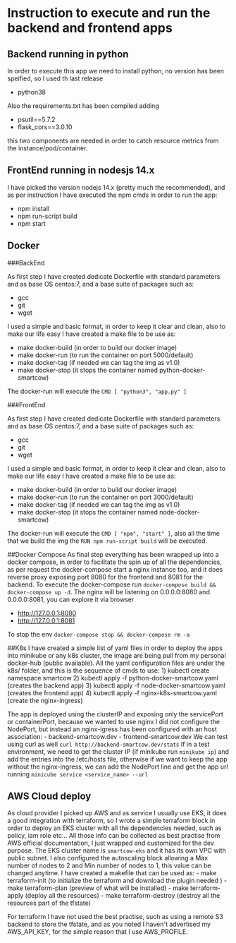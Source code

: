 # Instruction to execute and run the backend and frontend apps

## Backend running in python

In order to execute this app we need to install python, no version has been speified, so I used th last release
 - python38

Also the requirements.txt has been compiled adding 
 - psutil==5.7.2
 - flask_cors==3.0.10

this two components are needed in order to catch resource metrics from the instance/pod/container.

## FrontEnd running in nodesjs 14.x
I have picked the version nodejs 14.x (pretty much the recommended), and as per instruction I have executed the npm cmds in order to run the app:
 - npm install
 - npm run-script build
 - npm start





## Docker
###BackEnd

As first step I have created dedicate Dockerfile with standard parameters and as base OS centos:7, and a base suite of packages such as:
 - gcc
 - git
 - wget

I used a simple and basic format, in order to keep it clear and clean, also to make our life easy I have created a make file to be use as:
 - make docker-build (in order to build our docker image)
 - make docker-run (to run the container on port 5000/default)
 - make docker-tag (if needed we can tag the img as v1.0)
 - make docker-stop (it stops the container named python-docker-smartcow)

The docker-run will execute the  ```CMD [ "python3", "app.py" ]```

###FrontEnd

As first step I have created dedicate Dockerfile with standard parameters and as base OS centos:7, and a base suite of packages such as:
 - gcc
 - git
 - wget

I used a simple and basic format, in order to keep it clear and clean, also to make our life easy I have created a make file to be use as:
 - make docker-build (in order to build our docker image)
 - make docker-run (to run the container on port 3000/default)
 - make docker-tag (if needed we can tag the img as v1.0)
 - make docker-stop (it stops the container named node-docker-smartcow)

The docker-run will execute the  ```CMD [ "npm", "start" ]```, also all the time that we build the img the ```RUN npm run-script build``` will be executed.


##Docker Compose
As final step everything has been wrapped up into a docker compose, in order to facilitate the spin up of all the dependencies, as per request the docker-compose start
a nginx instance too, and it does reverse proxy exposing port 8080 for the frontend and 8081 for the backend.
To execute the docker-compose run ```docker-compose build && docker-compose up -d```.
The nginx will be listening on 0.0.0.0:8080 and 0.0.0.0:8081, you can explore it via browser 
 - http://127.0.0.1:8080
 - http://127.0.0.1:8081

To stop the env ```docker-compose stop && docker-compose rm -a```

##K8s
I have created a simple list of yaml files in order to deploy the apps into minikube or any k8s cluster, the image are being 
pull from my personal docker-hub (public available).
All the yaml configuration files are under the k8s/ folder, and this is the sequence of cmds to use:
    1) kubectl create namespace smartcow
    2) kubectl apply -f  python-docker-smartcow.yaml (creates the backend app)
    3) kubectl apply -f  node-docker-smartcow.yaml (creates the frontend app)
    4) kubectl apply -f nginx-k8s-smartcow.yaml (create the nginx-ingress)

The app is deployed using the clusterIP and exposing only the servicePort or containerPort, because we wanted to use nginx 
I did not configure the NodePort, but instead an nginx-igress has been configured with an host association:
    - backend-smartcow.dev
    - frontend-smartcow.dev
We can test using curl as well ```curl http://backend-smartcow.dev/stats```
If in a test environment, we need to get the cluster IP (if minikube run ```minikube ip```) and add the entries into the /etc/hosts file,
otherwise if we want to keep the app without the nginx-ingress, we can add the NodePort line and get the app url running 
```minicube service <service_name> --url```




## AWS Cloud deploy
As cloud provider I picked up AWS and as service I usually use EKS, it does a good integration with terraform, so I wrote
a simple terraform block in order to deploy an EKS cluster with all the dependencies needed, such as policy, iam role etc...
All those info can be collected as best practise from AWS official documentation, I just wrapped and customized for the 
dev purpose.
The EKS cluster name is ```smartcow-eks``` and it has its own VPC with public subnet. I also configured the autoscaling block 
allowing a Max number of nodes to 2 and Min number of nodes to 1, this value can be changed anytime.
I have created a makefile that can be used as:
    - make terraform-init (to initialize the terraform and download the plugin needed )
    - make terraform-plan (preview of what will be installed)
    - make terraform-apply (deploy all the resources)
    - make terraform-destroy (destroy all the resources part of the tfstate)

For terraform I have not used the best practise, such as using a remote S3 backend to store the tfstate, and as you noted 
I haven't advertised my AWS_API_KEY, for the simple reason that I use AWS_PROFILE.



